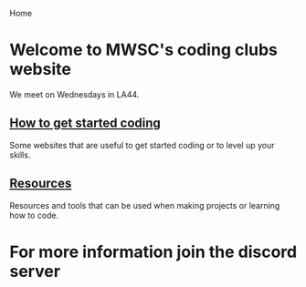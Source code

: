 Home  

# Welcome to MWSC's coding clubs website

We meet on Wednesdays in LA44.

## [How to get started coding](https://coding.mwsc.team/getstarted)
Some websites that are useful to get started coding or to level up your skills.

## [Resources](https://coding.mwsc.team/resources)
Resources and tools that can be used when making projects or learning how to code. 

# For more information join the discord server
